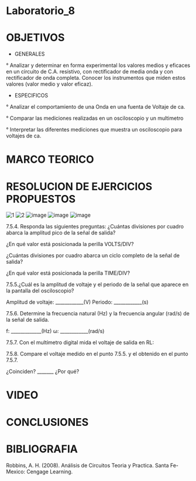 # Laboratorio_8
# OBJETIVOS
* GENERALES

° Analizar y determinar en forma experimental los valores medios y eficaces en un circuito de C.A. resistivo, con rectificador de media onda y con rectificador de onda completa. Conocer los instrumentos que miden estos valores (valor medio y valor eficaz).

* ESPECIFICOS

° Analizar el comportamiento de una Onda en una fuenta de Voltaje de ca.

° Comparar las mediciones realizadas en un osciloscopio y un multimetro

° Interpretar las diferentes mediciones que muestra un osciloscopio para voltajes de ca.

# MARCO TEORICO

# RESOLUCION DE EJERCICIOS PROPUESTOS
![1](https://user-images.githubusercontent.com/85193519/132261232-81b05932-7d76-407c-8226-fbfe896abb9b.jpg)
![2](https://user-images.githubusercontent.com/85193519/132261235-a1b0f84c-0315-4f48-9ad4-09a2bc24db19.jpg)
![image](https://user-images.githubusercontent.com/85193519/132264506-d5138887-d08b-4b34-b1b2-06ec8234d4b3.png)
![image](https://user-images.githubusercontent.com/85193519/132264515-1cc5c4c2-7681-4afa-8273-f8bf2fd5967f.png)
![image](https://user-images.githubusercontent.com/85193519/132264527-10526f09-c21a-4158-bef6-a57c83b681d5.png)

7.5.4. Responda las siguientes preguntas:
¿Cuántas divisiones por cuadro abarca la amplitud pico de la señal de salida?

¿En qué valor está posicionada la perilla VOLTS/DIV?

¿Cuántas divisiones por cuadro abarca un ciclo completo de la señal de salida?

¿En qué valor está posicionada la perilla TIME/DIV?

7.5.5.¿Cuál es la amplitud de voltaje y el periodo de la señal que aparece en la pantalla
del osciloscopio?

Amplitud de voltaje: ____________(V)
Periodo: ____________(s)

7.5.6. Determine la frecuencia natural (Hz) y la frecuencia angular (rad/s) de la señal de
salida.

f: _____________(Hz)
ω: ____________(rad/s)

7.5.7. Con el multímetro digital mida el voltaje de salida en RL:

7.5.8. Compare el voltaje medido en el punto 7.5.5. y el obtenido en el punto 7.5.7.

¿Coinciden? _______ ¿Por qué?

# VIDEO

# CONCLUSIONES

# BIBLIOGRAFIA
Robbins, A. H. (2008). Análisis de Circuitos Teoria y Practica. Santa Fe-Mexico: Cengage Learning.
